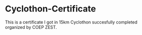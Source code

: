 # Cyclothon-Certificate
This is a certificate I got in 15km Cyclothon succesfully completed organized by COEP ZEST. 
